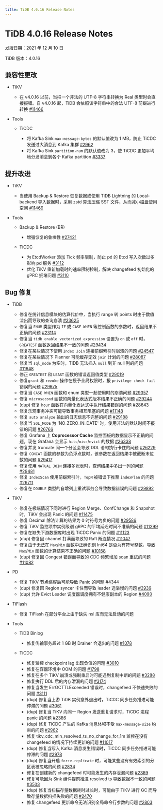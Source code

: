 ```yaml
---
title: TiDB 4.0.16 Release Notes
---
```


# TiDB 4.0.16 Release Notes

发版日期：2021 年 12 月 10 日

TiDB 版本：4.0.16

## 兼容性更改

+ TiKV

    - 在 v4.0.16 以前，当把一个非法的 UTF-8 字符串转换为 Real 类型时会直接报错。自 v4.0.16 起，TiDB 会依照该字符串中的合法 UTF-8 前缀进行转换 [#11466](https://github.com/tikv/tikv/issues/11466)

+ Tools

    + TiCDC

        - 将 Kafka Sink `max-message-bytes` 的默认值改为 1 MB，防止 TiCDC 发送过大消息到 Kafka 集群 [#2962](https://github.com/pingcap/ticdc/issues/2962)
        - 将 Kafka Sink `partition-num` 的默认值改为 3，使 TiCDC 更加平均地分发消息到各个 Kafka partition [#3337](https://github.com/pingcap/ticdc/issues/3337)

## 提升改进

+ TiKV

    - 当使用 Backup & Restore 恢复数据或使用 TiDB Lightning 的 Local-backend 导入数据时，采用 zstd 算法压缩 SST 文件，从而减小磁盘使用空间 [#11469](https://github.com/tikv/tikv/issues/11469)

+ Tools

    + Backup & Restore (BR)

        - 增强恢复的鲁棒性 [#27421](https://github.com/pingcap/tidb/issues/27421)

    + TiCDC

        - 为 EtcdWorker 添加 Tick 频率限制，防止 pd 的 Etcd 写入次数过多影响 pd 服务 [#3112](https://github.com/pingcap/ticdc/issues/3112)
        - 优化 TiKV 重新加载时的速率限制控制，解决 changefeed 初始化的 gPRC 拥堵问题 [#3110](https://github.com/pingcap/ticdc/issues/3110)

## Bug 修复

+ TiDB

    - 修复在统计信息模块的估算代价中，当执行 range 转 points 时由于数值溢出而导致的查询崩溃 [#23625](https://github.com/pingcap/tidb/issues/23625)
    - 修复当 `ENUM` 类型作为 `IF` 或 `CASE WHEN` 等控制函数的参数时，返回结果不正确的问题 [#23114](https://github.com/pingcap/tidb/issues/23114)
    - 修复当 `tidb_enable_vectorized_expression` 设置为 `on` 或 `off` 时，`GREATEST` 函数返回结果不一致的问题 [#29434](https://github.com/pingcap/tidb/issues/29434)
    - 修复在某些情况下使用 `Index Join` 连接前缀索引时崩溃的问题 [#24547](https://github.com/pingcap/tidb/issues/24547)
    - 修复在某些情况下 Planner 可能缓存无效 `join` 计划的问题 [#28087](https://github.com/pingcap/tidb/issues/28087)
    - 修复当 `sql_mode` 为空时，TiDB 无法插入 `null` 到非 null 列的问题 [#11648](https://github.com/pingcap/tidb/issues/11648)
    - 修正 `GREATEST` 和 `LEAST` 函数的错误返回值类型 [#29019](https://github.com/pingcap/tidb/issues/29019)
    - 修复`grant` 和 `revoke` 操作在授予全局权限时，报 `privilege check fail` 错误的问题 [#29675](https://github.com/pingcap/tidb/issues/29675)
    - 修复当 `CASE WHEN` 函数和 enum 类型一起使用时的崩溃问题 [#29357](https://github.com/pingcap/tidb/issues/29357)
    - 修复 `microsecond` 函数的向量化表达式版本结果不正确的问题 [#29244](https://github.com/pingcap/tidb/issues/29244)
    - (dup) 修复 `hour` 函数在向量化表达式中执行结果错误的问题 [#28643](https://github.com/pingcap/tidb/issues/28643)
    - 修复乐观事务冲突可能导致事务相互阻塞的问题 [#11148](https://github.com/tikv/tikv/issues/11148)
    - 修复 `auto analyze` 输出的日志信息不完整的问题 [#29188](https://github.com/pingcap/tidb/issues/29188)
    - 修复当 `SQL_MODE` 为 'NO_ZERO_IN_DATE' 时，使用非法的默认时间不报错的问题 [#26766](https://github.com/pingcap/tidb/issues/26766)
    - 修复 Grafana 上 **Coprocessor Cache** 监控面板的数据显示不正确的问题。现在 Grafana 会显示 `hits`/`miss`/`evict` 的数据 [#26338](https://github.com/pingcap/tidb/issues/26338)
    - 修复并发 truncate 同一个分区会导致 DDL 语句执行卡住的问题 [#26229](https://github.com/pingcap/tidb/issues/26229)
    - 修复 `CONCAT` 函数的参数为负浮点数时，该参数在返回结果中被截断末位数的问题 [#29417](https://github.com/pingcap/tidb/issues/29417)
    - 修复使用 `NATUAL JOIN` 连接多张表时，查询结果中多出一列的问题 [#29481](https://github.com/pingcap/tidb/issues/29481)
    - 修复 `IndexScan` 使用前缀索引时，`TopN` 被错误下推至 `indexPlan` 的问题 [#29711](https://github.com/pingcap/tidb/issues/29711)
    - 修复在 `DOUBLE` 类型的自增列上重试事务会导致数据错误的问题 [#29892](https://github.com/pingcap/tidb/issues/29892)

+ TiKV

    - 修复在极端情况下同时进行 Region Merge、ConfChange 和 Snapshot 时，TiKV 会出现 Panic 的问题 [#11475](https://github.com/tikv/tikv/issues/11475)
    - 修复 Decimal 除法计算的结果为 0 时符号为负的问题 [#29586](https://github.com/pingcap/tidb/issues/29586)
    - 修复 TiKV 监控项中实例级别 gRPC 的平均延迟时间不准确的问题 [#11299](https://github.com/tikv/tikv/issues/11299)
    - 修复在缺失下游数据库时出现 TiCDC Panic 的问题 [#11123](https://github.com/tikv/tikv/issues/11123)
    - (dup) 修复因 channel 打满而导致的 Raft 断连情况 [#11047](https://github.com/tikv/tikv/issues/11047)
    - 修复由于无法在 `Max`/`Min` 函数中正确识别 Int64 是否为有符号整数，导致  `Max`/`Min` 函数的计算结果不正确的问题 [#10158](https://github.com/tikv/tikv/issues/10158)
    - (dup) 修复因 Congest 错误而导致的 CDC 频繁增加 scan 重试的问题 [#11082](https://github.com/tikv/tikv/issues/11082)

+ PD

    - 修复 TiKV 节点缩容后可能导致 Panic 的问题 [#4344](https://github.com/tikv/pd/issues/4344)
    - (dup) 修复因 Region syncer 卡住而导致 leader 选举慢的问题 [#3936](https://github.com/tikv/pd/issues/3936)
    - (dup) 允许 Evict Leader 调度器调度拥有不健康副本的 Region [#4093](https://github.com/tikv/pd/issues/4093)

+ TiFlash

    - 修复 TiFlash 在部分平台上由于缺失 nsl 库而无法启动的问题

+ Tools

    + TiDB Binlog

        - 修复传输事务超过 1 GB 时 Drainer 会退出的问题 [#1078](https://github.com/pingcap/tidb-binlog/pull/1078)

    + TiCDC

        - 修复监控 checkpoint lag 出现负值的问题 [#3010](https://github.com/pingcap/ticdc/issues/3010)
        - 修复在容器环境中 OOM 的问题 [#1798](https://github.com/pingcap/ticdc/issues/1798)
        - 修复在多个 TiKV 崩溃或强制重启时可能遇到复制中断的问题 [#3288](https://github.com/pingcap/ticdc/issues/3288)
        - 修复执行 DDL 后的内存泄漏的问题 [#3174](https://github.com/pingcap/ticdc/issues/3174)
        - 修复当发生 ErrGCTTLExceeded 错误时，changefeed 不快速失败的问题 [#3111](https://github.com/pingcap/ticdc/issues/3111)
        - (dup) 修复当上游 TiDB 实例意外退出时，TiCDC 同步任务推进可能停滞的问题 [#3061](https://github.com/pingcap/ticdc/issues/3061)
        - (dup) 修复当 TiKV 向同一 Region 发送重复请求时，TiCDC 进程 panic 的问题 [#2386](https://github.com/pingcap/ticdc/issues/2386)
        - (dup) 修复 TiCDC 产生的 Kafka 消息体积不受 `max-message-size` 约束的问题 [#2962](https://github.com/pingcap/ticdc/issues/2962)
        - 修复 tikv_cdc_min_resolved_ts_no_change_for_1m 监控在没有 changefeed 的情况下持续更新的问题 [#11017](https://github.com/tikv/tikv/issues/11017)
        - (dup) 修复当写入 Kafka 消息发生错误时，TiCDC 同步任务推进可能停滞的问题 [#2978](https://github.com/pingcap/ticdc/issues/2978)
        - (dup) 修复当开启 `force-replicate` 时，可能某些没有有效索引的分区表被忽略的问题 [#2834](https://github.com/pingcap/ticdc/issues/2834)
        - 修复在创建新的 changefeed 时可能发生的内存泄漏问题 [#2389](https://github.com/pingcap/ticdc/issues/2389)
        - 修复可能因为 Sink 组件提前推进 resolved ts 导致数据不一致的问题 [#3503](https://github.com/pingcap/ticdc/issues/3503)
        - (dup) 修复当扫描存量数据耗时过长时，可能由于 TiKV 进行 GC 而导致存量数据扫描失败的问题 [#2470](https://github.com/pingcap/ticdc/issues/2470)
        - 修复 changefeed 更新命令无法识别全局命令行参数的问题 [#2803](https://github.com/pingcap/ticdc/issues/2803)
